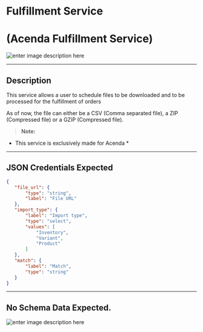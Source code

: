 # Fulfillment Service
# (Acenda Fulfillment Service)

![enter image description here](https://acenda.com/images/logo-acenda@2x.png)

----------

## Description

This service allows a user to schedule files to be downloaded and to be processed for the fulfillment of orders

As of now, the file can either be a CSV (Comma separated file), a ZIP (Compressed file) or a GZIP (Compressed file).

> **Note:**
  * This service is exclusively made for Acenda *


--------

## JSON Credentials Expected

```json
{
   "file_url": {
       "type": "string",
       "label": "File URL"
   },
   "import_type": {
       "label": "Import type",
       "type": "select",
       "values": [
           "Inventory",
           "Variant",
           "Product"
       ]
   },
   "match": {
       "label": "Match",
       "type": "string"
   }
}
```

--------

## No Schema Data Expected.


![enter image description here](https://acenda.com/images/logo-acenda@2x.png)


